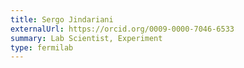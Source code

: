 ```yaml
---
title: Sergo Jindariani
externalUrl: https://orcid.org/0009-0000-7046-6533
summary: Lab Scientist, Experiment
type: fermilab
---
```

